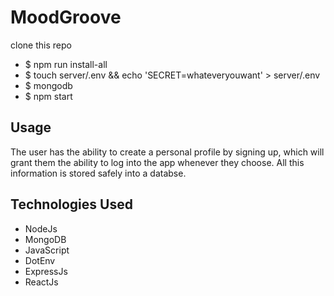 # MoodGroove

clone this repo
- $ npm run install-all
- $ touch server/.env && echo 'SECRET=whateveryouwant' > server/.env
- $ mongodb
- $ npm start

## Usage

The user has the ability to create a personal profile by signing up, which will grant them the ability to log into the app whenever they choose. All this information is stored safely into a databse.

## Technologies Used

- NodeJs
- MongoDB
- JavaScript
- DotEnv
- ExpressJs
- ReactJs
